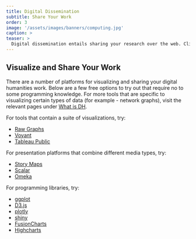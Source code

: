 ```yaml
---
title: Digital Dissemination
subtitle: Share Your Work
order: 3
image: '/assets/images/banners/computing.jpg'
caption: >
teaser: >
  Digital dissemination entails sharing your research over the web. Click to read more about available tools for visualizing and publishing your work. 
---
```


<h2 class='subheading'>Visualize and Share Your Work</h2>

There are a number of platforms for visualizing and sharing your digital humanities work. Below are a few free options to try out that require no to some programming knowledge. For more tools that are specific to visualizing certain types of data (for example - network graphs), visit the relevant pages under [What is DH]({{site.baseurl}}/methods.html).

For tools that contain a suite of visualizations, try:
* [Raw Graphs](http://app.rawgraphs.io/)
* [Voyant](http://voyant-tools.org/)
* [Tableau Public](https://public.tableau.com/en-us/s/)

For presentation platforms that combine different media types, try:
* [Story Maps](https://www.arcgis.com/home/index.html)
* [Scalar](https://scalar.usc.edu/scalar/)
* [Omeka](https://omeka.org/)

For programming libraries, try:
* [ggplot](http://ggplot2.org/)
* [D3.js](https://d3js.org/)
* [plotly](https://plot.ly/python/line-charts/')
* [shiny](http://shiny.rstudio.com/)
* [FusionCharts](https://www.fusioncharts.com/)
* [Highcharts](https://www.highcharts.com/)